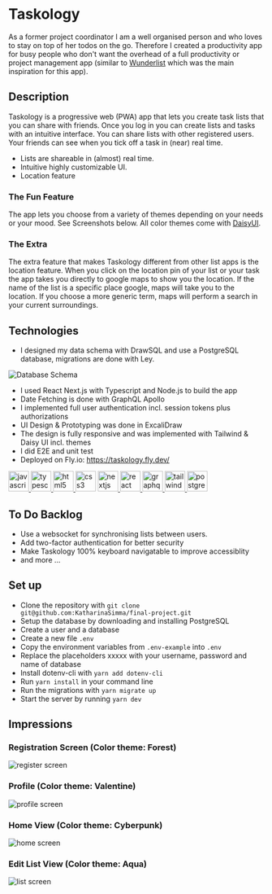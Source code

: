 # Taskology

As a former project coordinator I am a well organised person and who loves to stay on top of her todos on the go. Therefore I created a productivity app for busy people who don't want the overhead of a full productivity or project management app (similar to [Wunderlist](https://en.wikipedia.org/wiki/Wunderlist) which was the main inspiration for this app).

## Description

Taskology is a progressive web (PWA) app that lets you create task lists that you can share with friends. Once you log in you can create lists and tasks with an intuitive interface. You can share lists with other registered users. Your friends can see when you tick off a task in (near) real time.

- Lists are shareable in (almost) real time.
- Intuitive highly customizable UI.
- Location feature

### The Fun Feature

The app lets you choose from a variety of themes depending on your needs or your mood. See Screenshots below. All color themes come with [DaisyUI](https://daisyui.com/).

### The Extra

The extra feature that makes Taskology different from other list apps is the location feature. When you click on the location pin of your list or your task the app takes you directly to google maps to show you the location.
If the name of the list is a specific place google, maps will take you to the location. If you choose a more generic term, maps will perform a search in your current surroundings.

## Technologies

- I designed my data schema with DrawSQL and use a PostgreSQL database, migrations are done with Ley.

![Database Schema](./public/drawsql_db_scheme.png)

- I used React Next.js with Typescript and Node.js to build the app
- Date Fetching is done with GraphQL Apollo
- I implemented full user authentication incl. session tokens plus authorizations
- UI Design & Prototyping was done in ExcaliDraw
- The design is fully responsive and was implemented with Tailwind & Daisy UI incl. themes
- I did E2E and unit test
- Deployed on Fly.io: https://taskology.fly.dev/

<a href="https://developer.mozilla.org/en-US/docs/Web/JavaScript" target="_blank" rel="noreferrer"> <img src="https://raw.githubusercontent.com/devicons/devicon/master/icons/javascript/javascript-original.svg" alt="javascript" width="40" height="40"/> </a>
<a href="https://www.typescriptlang.org/" target="_blank" rel="noreferrer"> <img src="https://raw.githubusercontent.com/devicons/devicon/master/icons/typescript/typescript-original.svg" alt="typescript" width="40" height="40"/> </a>
<a href="https://www.w3.org/html/" target="_blank" rel="noreferrer"> <img src="https://raw.githubusercontent.com/devicons/devicon/master/icons/html5/html5-original-wordmark.svg" alt="html5" width="40" height="40"/> </a>
<a href="https://www.w3schools.com/css/" target="_blank" rel="noreferrer"> <img src="https://raw.githubusercontent.com/devicons/devicon/master/icons/css3/css3-original-wordmark.svg" alt="css3" width="40" height="40"/></a>
<a href="https://nextjs.org/" target="_blank" rel="noreferrer"> <img src="https://cdn.worldvectorlogo.com/logos/nextjs-2.svg" alt="nextjs" width="40" height="40"/> </a>
<a href="https://reactjs.org/" target="_blank" rel="noreferrer"><img src="https://raw.githubusercontent.com/devicons/devicon/master/icons/react/react-original-wordmark.svg" alt="react" width="40" height="40"/> </a>
<a href="https://graphql.org" target="_blank" rel="noreferrer"> <img src="https://www.vectorlogo.zone/logos/graphql/graphql-icon.svg" alt="graphql" width="40" height="40"/> </a>
<a href="https://tailwindcss.com/" target="_blank" rel="noreferrer"><img src="https://www.vectorlogo.zone/logos/tailwindcss/tailwindcss-icon.svg" alt="tailwind" width="40" height="40"/> </a>
<a href="https://www.postgresql.org" target="_blank" rel="noreferrer"> <img src="https://raw.githubusercontent.com/devicons/devicon/master/icons/postgresql/postgresql-original-wordmark.svg" alt="postgresql" width="40" height="40"/> </a>

</p>

## To Do Backlog

- Use a websocket for synchronising lists between users.
- Add two-factor authentication for better security
- Make Taskology 100% keyboard navigatable to improve accessiblity
- and more ...

## Set up

- Clone the repository with `git clone git@github.com:KatharinaSimma/final-project.git`
- Setup the database by downloading and installing PostgreSQL
- Create a user and a database
- Create a new file `.env`
- Copy the environment variables from `.env-example` into `.env`
- Replace the placeholders xxxxx with your username, password and name of database
- Install dotenv-cli with `yarn add dotenv-cli`
- Run `yarn install` in your command line
- Run the migrations with `yarn migrate up`
- Start the server by running `yarn dev`

## Impressions

### Registration Screen (Color theme: Forest)

![register screen](./public/register_screenshot.png)

### Profile (Color theme: Valentine)

![profile screen](./public/profile_screenshot.png)

### Home View (Color theme: Cyberpunk)

![home screen](./public/home_screenshot.png)

### Edit List View (Color theme: Aqua)

![list screen](./public/singlelist_screenshot.png)
